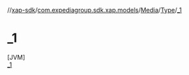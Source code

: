 //[xap-sdk](../../../../../index.md)/[com.expediagroup.sdk.xap.models](../../../index.md)/[Media](../../index.md)/[Type](../index.md)/[_1](index.md)

# _1

[JVM]\
[_1](index.md)
